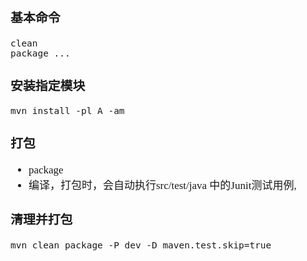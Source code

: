 <span  style="font-family: Simsun,serif; font-size: 17px; ">

### 基本命令

~~~
clean
package ...
~~~

### 安装指定模块

~~~
mvn install -pl A -am
~~~

### 打包

- package
- 编译，打包时，会自动执行src/test/java 中的Junit测试用例,

### 清理并打包

~~~
mvn clean package -P dev -D maven.test.skip=true
~~~

</span>